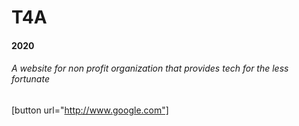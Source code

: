T4A
===
#### 2020
###### A website for non profit organization that provides tech for the less fortunate
[button url="http://www.google.com"]
